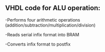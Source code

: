 ## VHDL code for ALU operation:

-Performs four arithmetic operations (addition/subtraction/multiplication/division)

-Reads serial infix format into BRAM

-Converts infix format to postfix
 
